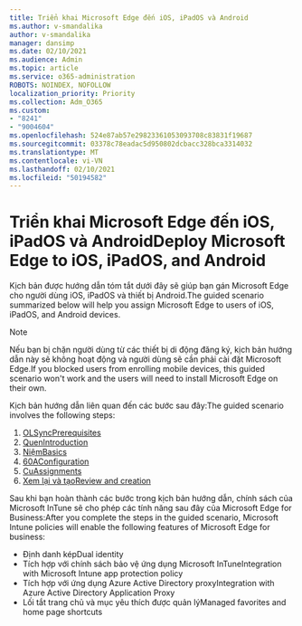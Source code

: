 ```yaml
---
title: Triển khai Microsoft Edge đến iOS, iPadOS và Android
ms.author: v-smandalika
author: v-smandalika
manager: dansimp
ms.date: 02/10/2021
ms.audience: Admin
ms.topic: article
ms.service: o365-administration
ROBOTS: NOINDEX, NOFOLLOW
localization_priority: Priority
ms.collection: Adm_O365
ms.custom:
- "8241"
- "9004604"
ms.openlocfilehash: 524e87ab57e29823361053093708c83831f19687
ms.sourcegitcommit: 03378c78eadac5d950802dcbacc328bca3314032
ms.translationtype: MT
ms.contentlocale: vi-VN
ms.lasthandoff: 02/10/2021
ms.locfileid: "50194582"
---
```

# <a name="deploy-microsoft-edge-to-ios-ipados-and-android"></a><span data-ttu-id="15cf8-102">Triển khai Microsoft Edge đến iOS, iPadOS và Android</span><span class="sxs-lookup"><span data-stu-id="15cf8-102">Deploy Microsoft Edge to iOS, iPadOS, and Android</span></span>

<span data-ttu-id="15cf8-103">Kịch bản được hướng dẫn tóm tắt dưới đây sẽ giúp bạn gán Microsoft Edge cho người dùng iOS, iPadOS và thiết bị Android.</span><span class="sxs-lookup"><span data-stu-id="15cf8-103">The guided scenario summarized below will help you assign Microsoft Edge to users of iOS, iPadOS, and Android devices.</span></span>

> [!NOTE]
> <span data-ttu-id="15cf8-104">Nếu bạn bị chặn người dùng từ các thiết bị di động đăng ký, kịch bản hướng dẫn này sẽ không hoạt động và người dùng sẽ cần phải cài đặt Microsoft Edge.</span><span class="sxs-lookup"><span data-stu-id="15cf8-104">If you blocked users from enrolling mobile devices, this guided scenario won't work and the users will need to install Microsoft Edge on their own.</span></span>

<span data-ttu-id="15cf8-105">Kịch bản hướng dẫn liên quan đến các bước sau đây:</span><span class="sxs-lookup"><span data-stu-id="15cf8-105">The guided scenario involves the following steps:</span></span>

1. [<span data-ttu-id="15cf8-106">OLSync</span><span class="sxs-lookup"><span data-stu-id="15cf8-106">Prerequisites</span></span>](https://docs.microsoft.com/mem/intune/fundamentals/guided-scenarios-edge#prerequisites)
2. [<span data-ttu-id="15cf8-107">Quen</span><span class="sxs-lookup"><span data-stu-id="15cf8-107">Introduction</span></span>](https://docs.microsoft.com/mem/intune/fundamentals/guided-scenarios-edge#step-1---introduction)
3. [<span data-ttu-id="15cf8-108">Niệm</span><span class="sxs-lookup"><span data-stu-id="15cf8-108">Basics</span></span>](https://docs.microsoft.com/mem/intune/fundamentals/guided-scenarios-edge#step-2---basics)
4. [<span data-ttu-id="15cf8-109">60A</span><span class="sxs-lookup"><span data-stu-id="15cf8-109">Configuration</span></span>](https://docs.microsoft.com/mem/intune/fundamentals/guided-scenarios-edge#step-3---configuration)
5. [<span data-ttu-id="15cf8-110">Cu</span><span class="sxs-lookup"><span data-stu-id="15cf8-110">Assignments</span></span>](https://docs.microsoft.com/mem/intune/fundamentals/guided-scenarios-edge#step-4---assignments)
6. [<span data-ttu-id="15cf8-111">Xem lại và tạo</span><span class="sxs-lookup"><span data-stu-id="15cf8-111">Review and creation</span></span>](https://docs.microsoft.com/mem/intune/fundamentals/guided-scenarios-edge#step-5---review--create)

<span data-ttu-id="15cf8-112">Sau khi bạn hoàn thành các bước trong kịch bản hướng dẫn, chính sách của Microsoft InTune sẽ cho phép các tính năng sau đây của Microsoft Edge for Business:</span><span class="sxs-lookup"><span data-stu-id="15cf8-112">After you complete the steps in the guided scenario, Microsoft Intune policies will enable the following features of Microsoft Edge for business:</span></span>

- <span data-ttu-id="15cf8-113">Định danh kép</span><span class="sxs-lookup"><span data-stu-id="15cf8-113">Dual identity</span></span>
- <span data-ttu-id="15cf8-114">Tích hợp với chính sách bảo vệ ứng dụng Microsoft InTune</span><span class="sxs-lookup"><span data-stu-id="15cf8-114">Integration with Microsoft Intune app protection policy</span></span>
- <span data-ttu-id="15cf8-115">Tích hợp với ứng dụng Azure Active Directory proxy</span><span class="sxs-lookup"><span data-stu-id="15cf8-115">Integration with Azure Active Directory Application Proxy</span></span>
- <span data-ttu-id="15cf8-116">Lối tắt trang chủ và mục yêu thích được quản lý</span><span class="sxs-lookup"><span data-stu-id="15cf8-116">Managed favorites and home page shortcuts</span></span>
